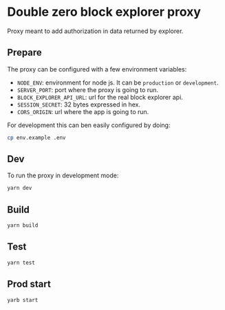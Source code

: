 # Double zero block explorer proxy

Proxy meant to add authorization in data returned by explorer.

## Prepare

The proxy can be configured with a few environment variables:

- `NODE_ENV`: environment for node js. It can be `production` or `development`.
- `SERVER_PORT`: port where the proxy is going to run.
- `BLOCK_EXPLORER_API_URL`: url for the real block explorer api.
- `SESSION_SECRET`: 32 bytes expressed in hex.
- `CORS_ORIGIN`: url where the app is going to run.

For development this can ben easily configured by doing:

``` bash
cp env.example .env
```

## Dev

To run the proxy in development mode:

``` bash
yarn dev
```

## Build

``` bash
yarn build
```

## Test
``` bash
yarn test
```

## Prod start

``` bash
yarb start
```